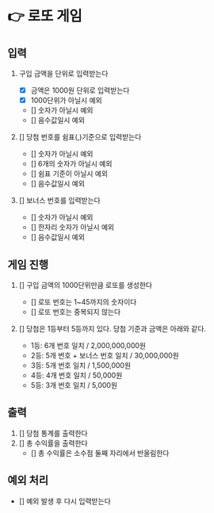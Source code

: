 # 👉 로또 게임

## 입력

1. 구입 금액을 단위로 입력받는다

   - [x] 금액은 1000원 단위로 입력받는다
   - [x] 1000단위가 아닐시 예외
   - [] 숫자가 아닐시 예외
   - [] 음수값일시 예외

2. [] 당첨 번호를 쉼표(,)기준으로 입력받는다

   - [] 숫자가 아닐시 예외
   - [] 6개의 숫자가 아닐시 예외
   - [] 쉼표 기준이 아닐시 예외
   - [] 음수값일시 예외

3. [] 보너스 번호를 입력받는다

   - [] 숫자가 아닐시 예외
   - [] 한자리 숫자가 아닐시 예외
   - [] 음수값일시 예외

## 게임 진행

1. [] 구입 금액의 1000단위만큼 로또를 생성한다

   - [] 로또 번호는 1~45까지의 숫자이다
   - [] 로또 번호는 중복되지 않는다

2. [] 당첨은 1등부터 5등까지 있다. 당첨 기준과 금액은 아래와 같다.

   - 1등: 6개 번호 일치 / 2,000,000,000원
   - 2등: 5개 번호 + 보너스 번호 일치 / 30,000,000원
   - 3등: 5개 번호 일치 / 1,500,000원
   - 4등: 4개 번호 일치 / 50,000원
   - 5등: 3개 번호 일치 / 5,000원

## 출력

1. [] 당첨 통계를 출력한다
2. [] 총 수익률을 출력한다
   - [] 총 수익률은 소수점 둘째 자리에서 반올림한다

## 예외 처리

- [] 예외 발생 후 다시 입력받는다
